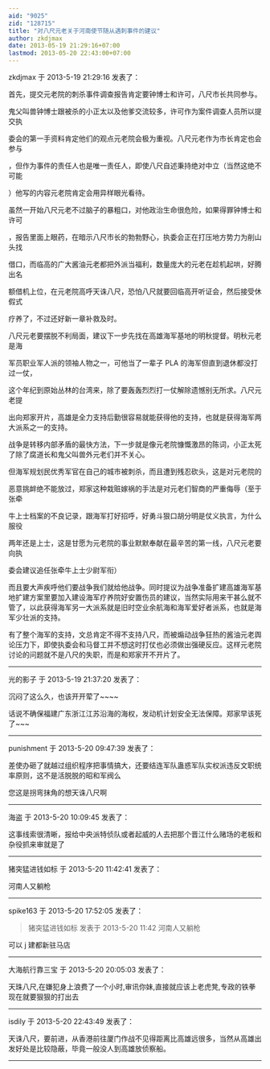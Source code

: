 ```yaml
---
aid: "9025"
zid: "128715"
title: "对八尺元老关于河南使节随从遇刺事件的建议"
author: zkdjmax
date: 2013-05-19 21:29:16+07:00
lastmod: 2013-05-20 22:43:00+07:00
---
```


zkdjmax 于 2013-5-19 21:29:16 发表了：

首先，提交元老院的刺杀事件调查报告肯定要钟博士和许可，八尺市长共同参与。

鬼父叫兽钟博士跟被杀的小正太以及他爹交流较多，许可作为案件调查人员所以提交执

委会的第一手资料肯定他们的观点元老院会极为重视。八尺元老作为市长肯定也会参与

，但作为事件的责任人也是唯一责任人，即使八尺自述秉持绝对中立（当然这绝不可能

）他写的内容元老院肯定会用异样眼光看待。

虽然一开始八尺元老不过脑子的暴粗口，对他政治生命很危险，如果得罪钟博士和许可

，报告里面上眼药，在暗示八尺市长的勃勃野心，执委会正在打压地方势力为削山头找

借口，而临高的广大酱油元老都把外派当福利，数量庞大的元老在趁机起哄，好腾出名

额借机上位，在元老院高呼天诛八尺，恐怕八尺就要回临高开听证会，然后接受休假式

疗养了，不过还好新一章补救及时。

八尺元老要摆脱不利局面，建议下一步先找在高雄海军基地的明秋提督。明秋元老是海

军员职业军人派的领袖人物之一，可他当了一辈子 PLA 的海军但直到退休都没打过一仗，

这个年纪到原始丛林的台湾来，除了要轰轰烈烈打一仗解除遗憾别无所求。八尺元老提

出向郑家开片，高雄是全力支持后勤很容易就能获得他的支持，也就是获得海军两大派系之一的支持。

战争是转移内部矛盾的最快方法，下一步就是像元老院慷慨激昂的陈词，小正太死了除了腐道长和鬼父叫兽外元老们并不关心。

但海军规划民优秀军官在自己的城市被刺杀，而且遭到残忍砍头，这是对元老院的

恶意挑衅绝不能放过，郑家这种栽赃嫁祸的手法是对元老们智商的严重侮辱（至于张牵

牛上士档案的不良记录，跟海军打好招呼，好勇斗狠口胡分明是仗义执言，为什么服役

两年还是上士，这是甘愿为元老院的事业默默奉献在最辛苦的第一线，八尺元老要向执

委会建议追任张牵牛上士少尉军衔）

而且要大声疾呼他们要战争我们就给他战争。同时提议为战争准备扩建高雄海军基地扩建方案里要加入建设海军疗养院好安置伤员的建议，当然实际用来干甚么就不管了，以此获得海军另一大派系就是旧时空业余航海和海军爱好者派系，也就是海军少壮派的支持。

有了整个海军的支持，文总肯定不得不支持八尺，而被煽动战争狂热的酱油元老舆论压力下，即使执委会和马督工并不想这时打仗也必须做出强硬反应。这样元老院讨论的问题就不是八尺的失职，而是和郑家开不开片了。

---

光的影子 于 2013-5-19 21:37:20 发表了：

沉闷了这么久，也该开开荤了~~~~

话说不确保福建广东浙江江苏沿海的海权，发动机计划安全无法保障。郑家早该死了~~~

---

punishment 于 2013-5-20 09:47:39 发表了：

差使办砸了就越过组织程序把事情搞大，还要结连军队蛊惑军队实权派违反文职统率原则，这不是活脱脱的昭和军阀么

您这是拐弯抹角的想天诛八尺啊

---

海盗 于 2013-5-20 10:09:45 发表了：

这事线索很清晰，报给中央派特侦队或者起威的人去把那个晋江什么赌场的老板和杂役抓来审就是了

---

猪突猛进钱如标 于 2013-5-20 11:42:41 发表了：

河南人又躺枪

---

spike163 于 2013-5-20 17:52:05 发表了：

> 猪突猛进钱如标 发表于 2013-5-20 11:42 河南人又躺枪

可以 j 建都新驻马店

---

大海航行靠三宝 于 2013-5-20 20:05:03 发表了：

天珠八尺,在嫌犯身上浪费了一个小时,审讯你妹,直接就应该上老虎凳,专政的铁拳现在就要狠狠的打出去

---

isdily 于 2013-5-20 22:43:49 发表了：

天诛八尺，要前进，从香港前往厦门作战不见得距离比高雄远很多，当然从高雄出发好处是比较隐蔽，毕竟一般没人到高雄放侦察船。

---
